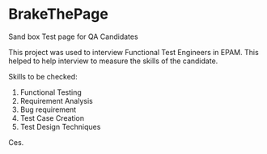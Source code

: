 # BrakeThePage
Sand box Test page for QA Candidates

This project was used to interview Functional Test Engineers in EPAM.
This helped to help interview to measure the skills of the candidate.


Skills to be checked:

1. Functional Testing
2. Requirement Analysis
3. Bug requirement
4. Test Case Creation
5. Test Design Techniques


Ces.

